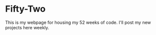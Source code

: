 # Fifty-Two
This is my webpage for housing my 52 weeks of code. I'll post my new projects here weekly.
